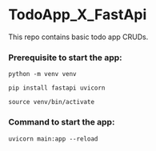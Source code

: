 # TodoApp_X_FastApi
This repo contains basic todo app CRUDs.


### Prerequisite to start the app:
`python -m venv venv`

`pip install fastapi uvicorn`

`source venv/bin/activate`

### Command to start the app:
`uvicorn main:app --reload`